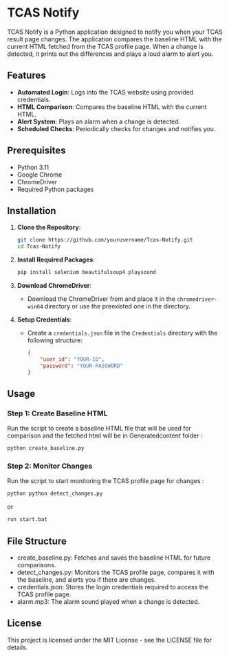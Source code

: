 # TCAS Notify

TCAS Notify is a Python application designed to notify you when your TCAS result page changes. The application compares the baseline HTML with the current HTML fetched from the TCAS profile page. When a change is detected, it prints out the differences and plays a loud alarm to alert you.

## Features

- **Automated Login**: Logs into the TCAS website using provided credentials.
- **HTML Comparison**: Compares the baseline HTML with the current HTML.
- **Alert System**: Plays an alarm when a change is detected.
- **Scheduled Checks**: Periodically checks for changes and notifies you.

## Prerequisites

- Python 3.11
- Google Chrome
- ChromeDriver
- Required Python packages

## Installation

1. **Clone the Repository**:
    ```bash
    git clone https://github.com/yourusername/Tcas-Notify.git
    cd Tcas-Notify
    ```

2. **Install Required Packages**:
    ```bash
    pip install selenium beautifulsoup4 playsound
    ```

3. **Download ChromeDriver**:
    - Download the ChromeDriver from and place it in the `chromedriver-win64` directory or use the preexisted one in the directory.

4. **Setup Credentials**:
    - Create a `credentials.json` file in the `Credentials` directory with the following structure:
      ```json
      {
          "user_id": "YOUR-ID",
          "password": "YOUR-PASSWORD"
      }
      ```

## Usage

### Step 1: Create Baseline HTML

Run the script to create a baseline HTML file that will be used for comparison and the fetched html will be in Generatedcontent folder :

```bash
python create_baseline.py
```
### Step 2: Monitor Changes

Run the script to start monitoring the TCAS profile page for changes :

```bash
python python detect_changes.py
```
or
```bash
run start.bat
```

## File Structure
- create_baseline.py: Fetches and saves the baseline HTML for future comparisons.
- detect_changes.py: Monitors the TCAS profile page, compares it with the baseline, and alerts you if there are changes.
- credentials.json: Stores the login credentials required to access the TCAS profile page.
- alarm.mp3: The alarm sound played when a change is detected.

## License
This project is licensed under the MIT License - see the LICENSE file for details.

